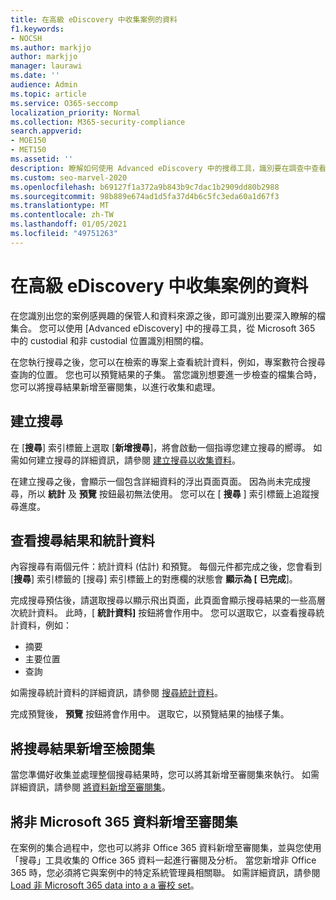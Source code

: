 ```yaml
---
title: 在高級 eDiscovery 中收集案例的資料
f1.keywords:
- NOCSH
ms.author: markjjo
author: markjjo
manager: laurawi
ms.date: ''
audience: Admin
ms.topic: article
ms.service: O365-seccomp
localization_priority: Normal
ms.collection: M365-security-compliance
search.appverid:
- MOE150
- MET150
ms.assetid: ''
description: 瞭解如何使用 Advanced eDiscovery 中的搜尋工具，識別要在調查中查看的檔組。
ms.custom: seo-marvel-2020
ms.openlocfilehash: b69127f1a372a9b843b9c7dac1b2909dd80b2988
ms.sourcegitcommit: 98b889e674ad1d5fa37d4b6c5fc3eda60a1d67f3
ms.translationtype: MT
ms.contentlocale: zh-TW
ms.lasthandoff: 01/05/2021
ms.locfileid: "49751263"
---
```

# <a name="collect-data-for-a-case-in-advanced-ediscovery"></a>在高級 eDiscovery 中收集案例的資料

在您識別出您的案例感興趣的保管人和資料來源之後，即可識別出要深入瞭解的檔集合。 您可以使用 [Advanced eDiscovery] 中的搜尋工具，從 Microsoft 365 中的 custodial 和非 custodial 位置識別相關的檔。

在您執行搜尋之後，您可以在檢索的專案上查看統計資料，例如，專案數符合搜尋查詢的位置。 您也可以預覽結果的子集。 當您識別想要進一步檢查的檔集合時，您可以將搜尋結果新增至審閱集，以進行收集和處理。

## <a name="create-a-search"></a>建立搜尋

在 [**搜尋**] 索引標籤上選取 [**新增搜尋**]，將會啟動一個指導您建立搜尋的嚮導。 如需如何建立搜尋的詳細資訊，請參閱 [建立搜尋以收集資料](create-search-to-collect-data.md)。

在建立搜尋之後，會顯示一個包含詳細資料的浮出頁面頁面。 因為尚未完成搜尋，所以 **統計** 及 **預覽** 按鈕最初無法使用。 您可以在 [ **搜尋** ] 索引標籤上追蹤搜尋進度。

## <a name="view-search-results-and-statistics"></a>查看搜尋結果和統計資料

內容搜尋有兩個元件：統計資料 (估計) 和預覽。 每個元件都完成之後，您會看到 [**搜尋**] 索引標籤的 [搜尋] 索引標籤上的對應欄的狀態會 **顯示為 [** **已完成**]。

完成搜尋預估後，請選取搜尋以顯示飛出頁面，此頁面會顯示搜尋結果的一些高層次統計資料。 此時，[ **統計資料]** 按鈕將會作用中。 您可以選取它，以查看搜尋統計資料，例如：

- 摘要
- 主要位置
- 查詢

如需搜尋統計資料的詳細資訊，請參閱 [搜尋統計資料](search-statistics-in-advanced-ediscovery.md)。

完成預覽後， **預覽** 按鈕將會作用中。 選取它，以預覽結果的抽樣子集。

## <a name="add-search-results-to-a-review-set"></a>將搜尋結果新增至檢閱集

當您準備好收集並處理整個搜尋結果時，您可以將其新增至審閱集來執行。 如需詳細資訊，請參閱 [將資料新增至審閱集](add-data-to-review-set.md)。

## <a name="add-non-microsoft-365-data-to-a-review-set"></a>將非 Microsoft 365 資料新增至審閱集

在案例的集合過程中，您也可以將非 Office 365 資料新增至審閱集，並與您使用「搜尋」工具收集的 Office 365 資料一起進行審閱及分析。 當您新增非 Office 365 時，您必須將它與案例中的特定系統管理員相關聯。 如需詳細資訊，請參閱 [Load 非 Microsoft 365 data into a a 審校 set](load-non-Office-365-data-into-a-review-set.md)。
